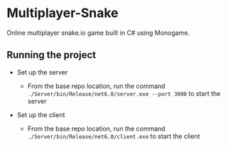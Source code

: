 # Multiplayer-Snake
Online multiplayer snake.io game built in C# using Monogame. 

## Running the project
- Set up the server
  - From the base repo location, run the command `./Server/bin/Release/net6.0/server.exe --port 3000` to start the server

- Set up the client
    - From the base repo location, run the command `./Server/bin/Release/net6.0/client.exe` to start the client
